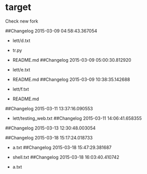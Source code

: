 # target
Check new fork

##Changelog 2015-03-09 04:58:43.367054

* lett/d.txt
* tr.py
* README.md
##Changelog 2015-03-09 05:00:30.812920

* lett/e.txt
* README.md
##Changelog 2015-03-09 10:38:35.142688

* lett/f.txt
* README.md

##Changelog 2015-03-11 13:37:16.090553

* lett/testing_web.txt
##Changelog 2015-03-11 14:06:41.658355

##Changelog 2015-03-13 12:30:48.003054




##Changelog 2015-03-18 15:17:24.018733

* a.txt
##Changelog 2015-03-18 15:47:29.381687

* shell.txt
##Changelog 2015-03-18 16:03:40.410742

* a.txt